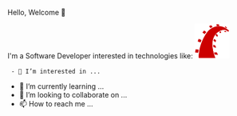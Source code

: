 
Hello, Welcome :metal:

I'm a Software Developer interested in technologies like:
<img src='https://raw.githubusercontent.com/devicons/devicon/master/icons/rails/rails-plain.svg' width="70" height="70" />
     
     - 👀 I’m interested in ...
- 🌱 I’m currently learning ...
- 💞️ I’m looking to collaborate on ...
- 📫 How to reach me ...

<!---
circoatomico/circoatomico is a ✨ special ✨ repository because its `README.md` (this file) appears on your GitHub profile.
You can click the Preview link to take a look at your changes.
--->
